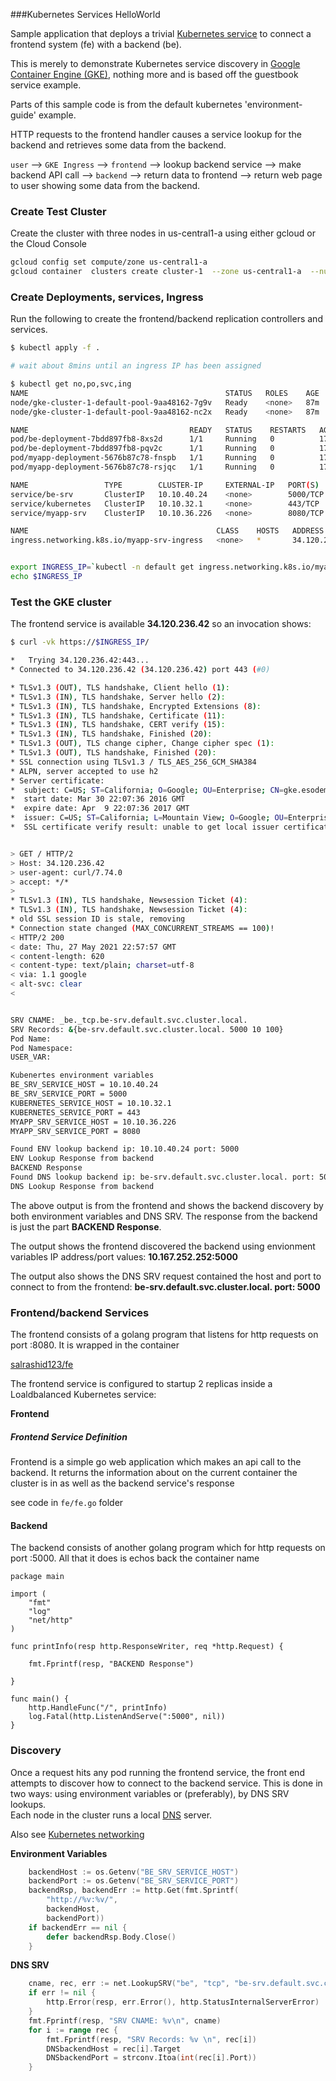 ###Kubernetes Services HelloWorld

Sample application that deploys a trivial [Kubernetes service](https://github.com/kubernetes/kubernetes/blob/release-1.0/docs/user-guide/services.md) to connect a frontend system (fe) with a backend (be).  

This is merely to demonstrate Kubernetes service discovery in [Google Container Engine (GKE)](https://cloud.google.com/container-engine/docs/services/), nothing more and is based off the guestbook service example.

Parts of this sample code is from the default kubernetes 'environment-guide' example.  


HTTP requests to the frontend handler causes a service lookup for the backend and retrieves some data from the backend.  

`user` --> `GKE Ingress` --> `frontend` --> lookup backend service --> make backend API call --> `backend` --> return data to frontend --> return web page to user showing some data from the backend.  



### Create Test Cluster

Create the cluster with three nodes in us-central1-a using either gcloud or the Cloud Console

```bash
gcloud config set compute/zone us-central1-a
gcloud container  clusters create cluster-1  --zone us-central1-a  --num-nodes 3 --enable-ip-alias
```

### Create Deployments, services, Ingress

Run the following to create the frontend/backend replication controllers and services.


```bash
$ kubectl apply -f .

# wait about 8mins until an ingress IP has been assigned

$ kubectl get no,po,svc,ing
NAME                                            STATUS   ROLES    AGE   VERSION
node/gke-cluster-1-default-pool-9aa48162-7g9v   Ready    <none>   87m   v1.19.9-gke.1400
node/gke-cluster-1-default-pool-9aa48162-nc2x   Ready    <none>   87m   v1.19.9-gke.1400

NAME                                    READY   STATUS    RESTARTS   AGE
pod/be-deployment-7bdd897fb8-8xs2d      1/1     Running   0          17m
pod/be-deployment-7bdd897fb8-pqv2c      1/1     Running   0          17m
pod/myapp-deployment-5676b87c78-fnspb   1/1     Running   0          17m
pod/myapp-deployment-5676b87c78-rsjqc   1/1     Running   0          17m

NAME                 TYPE        CLUSTER-IP     EXTERNAL-IP   PORT(S)    AGE
service/be-srv       ClusterIP   10.10.40.24    <none>        5000/TCP   17m
service/kubernetes   ClusterIP   10.10.32.1     <none>        443/TCP    87m
service/myapp-srv    ClusterIP   10.10.36.226   <none>        8080/TCP   17m

NAME                                          CLASS    HOSTS   ADDRESS         PORTS     AGE
ingress.networking.k8s.io/myapp-srv-ingress   <none>   *       34.120.236.42   80, 443   17m


export INGRESS_IP=`kubectl -n default get ingress.networking.k8s.io/myapp-srv-ingress -o jsonpath='{.status.loadBalancer.ingress[0].ip}'`
echo $INGRESS_IP
```




### Test the GKE cluster

The frontend service is available **34.120.236.42** so an invocation shows:

```bash
$ curl -vk https://$INGRESS_IP/

*   Trying 34.120.236.42:443...
* Connected to 34.120.236.42 (34.120.236.42) port 443 (#0)

* TLSv1.3 (OUT), TLS handshake, Client hello (1):
* TLSv1.3 (IN), TLS handshake, Server hello (2):
* TLSv1.3 (IN), TLS handshake, Encrypted Extensions (8):
* TLSv1.3 (IN), TLS handshake, Certificate (11):
* TLSv1.3 (IN), TLS handshake, CERT verify (15):
* TLSv1.3 (IN), TLS handshake, Finished (20):
* TLSv1.3 (OUT), TLS change cipher, Change cipher spec (1):
* TLSv1.3 (OUT), TLS handshake, Finished (20):
* SSL connection using TLSv1.3 / TLS_AES_256_GCM_SHA384
* ALPN, server accepted to use h2
* Server certificate:
*  subject: C=US; ST=California; O=Google; OU=Enterprise; CN=gke.esodemoapp2.com
*  start date: Mar 30 22:07:36 2016 GMT
*  expire date: Apr  9 22:07:36 2017 GMT
*  issuer: C=US; ST=California; L=Mountain View; O=Google; OU=Enterprise; CN=TestCAforESO
*  SSL certificate verify result: unable to get local issuer certificate (20), continuing anyway.


> GET / HTTP/2
> Host: 34.120.236.42
> user-agent: curl/7.74.0
> accept: */*
> 
* TLSv1.3 (IN), TLS handshake, Newsession Ticket (4):
* TLSv1.3 (IN), TLS handshake, Newsession Ticket (4):
* old SSL session ID is stale, removing
* Connection state changed (MAX_CONCURRENT_STREAMS == 100)!
< HTTP/2 200 
< date: Thu, 27 May 2021 22:57:57 GMT
< content-length: 620
< content-type: text/plain; charset=utf-8
< via: 1.1 google
< alt-svc: clear
< 


SRV CNAME: _be._tcp.be-srv.default.svc.cluster.local.
SRV Records: &{be-srv.default.svc.cluster.local. 5000 10 100} 
Pod Name:  
Pod Namespace:  
USER_VAR:  

Kubenertes environment variables
BE_SRV_SERVICE_HOST = 10.10.40.24 
BE_SRV_SERVICE_PORT = 5000 
KUBERNETES_SERVICE_HOST = 10.10.32.1 
KUBERNETES_SERVICE_PORT = 443 
MYAPP_SRV_SERVICE_HOST = 10.10.36.226 
MYAPP_SRV_SERVICE_PORT = 8080 

Found ENV lookup backend ip: 10.10.40.24 port: 5000
ENV Lookup Response from backend
BACKEND Response
Found DNS lookup backend ip: be-srv.default.svc.cluster.local. port: 5000
DNS Lookup Response from backend
```


The above output is from the frontend and shows the backend discovery by both environment variables and DNS SRV.   The response from the backend is just the part **BACKEND Response**.  

The output shows the frontend discovered the backend using envionment variables  IP address/port values:   **10.167.252.252:5000**  

The output also shows the DNS SRV request contained the host and port to connect to from the frontend:  **be-srv.default.svc.cluster.local. port: 5000**


### Frontend/backend Services

The frontend consists of a golang program that listens for http requests on port :8080.  It is wrapped in the container  

[salrashid123/fe](https://hub.docker.com/r/salrashid123/fe/)

The frontend service is configured to startup 2 replicas inside a Loaldbalanced Kubernetes service:

**Frontend**

##### Frontend Service Definition

Frontend is a simple go web application which makes an api call to the backend.  It returns the information about on the current container the cluster is in as well as the backend service's response

see code in `fe/fe.go` folder
#### Backend

The backend consists of another golang program which for http requests on port :5000. All that it does is echos back the container name

```golang
package main

import (
	"fmt"
	"log"
	"net/http"
)

func printInfo(resp http.ResponseWriter, req *http.Request) {

	fmt.Fprintf(resp, "BACKEND Response")

}

func main() {
	http.HandleFunc("/", printInfo)
	log.Fatal(http.ListenAndServe(":5000", nil))
}
```


### Discovery

Once a request hits any pod running the frontend service, the front end attempts to discover how to connect to the backend service.  This is done in two ways:  using environment variables or (preferably), by DNS SRV lookups.  
Each node in the cluster runs a local [DNS](https://github.com/kubernetes/kubernetes/tree/master/cluster/addons/dns) server.  

Also see [Kubernetes networking](https://github.com/kubernetes/kubernetes/blob/release-1.0/docs/design/networking.md)

**Environment Variables**
```go
    backendHost := os.Getenv("BE_SRV_SERVICE_HOST")
    backendPort := os.Getenv("BE_SRV_SERVICE_PORT")
    backendRsp, backendErr := http.Get(fmt.Sprintf(
        "http://%v:%v/",
        backendHost,
        backendPort))
    if backendErr == nil {
        defer backendRsp.Body.Close()
    }
```

**DNS SRV**
```go
    cname, rec, err := net.LookupSRV("be", "tcp", "be-srv.default.svc.cluster.local")
    if err != nil {
        http.Error(resp, err.Error(), http.StatusInternalServerError)
    }
    fmt.Fprintf(resp, "SRV CNAME: %v\n", cname)
    for i := range rec {
        fmt.Fprintf(resp, "SRV Records: %v \n", rec[i])
        DNSbackendHost = rec[i].Target
        DNSbackendPort = strconv.Itoa(int(rec[i].Port))
    }
```

